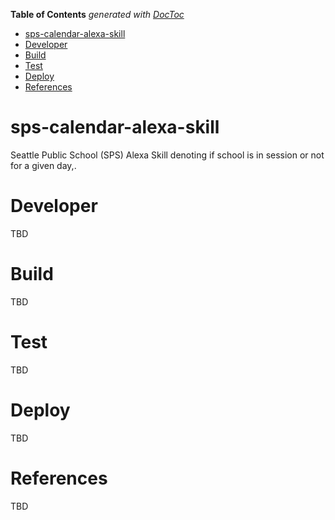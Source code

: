 <!-- START doctoc generated TOC please keep comment here to allow auto update -->
<!-- DON'T EDIT THIS SECTION, INSTEAD RE-RUN doctoc TO UPDATE -->
**Table of Contents**  *generated with [DocToc](https://github.com/thlorenz/doctoc)*

- [sps-calendar-alexa-skill](#sps-calendar-alexa-skill)
- [Developer](#developer)
- [Build](#build)
- [Test](#test)
- [Deploy](#deploy)
- [References](#references)

<!-- END doctoc generated TOC please keep comment here to allow auto update -->

# sps-calendar-alexa-skill
Seattle Public School (SPS) Alexa Skill denoting if school is in session or not for a given day,.

# Developer
TBD

# Build 
TBD

# Test
TBD

# Deploy
TBD

# References
TBD
